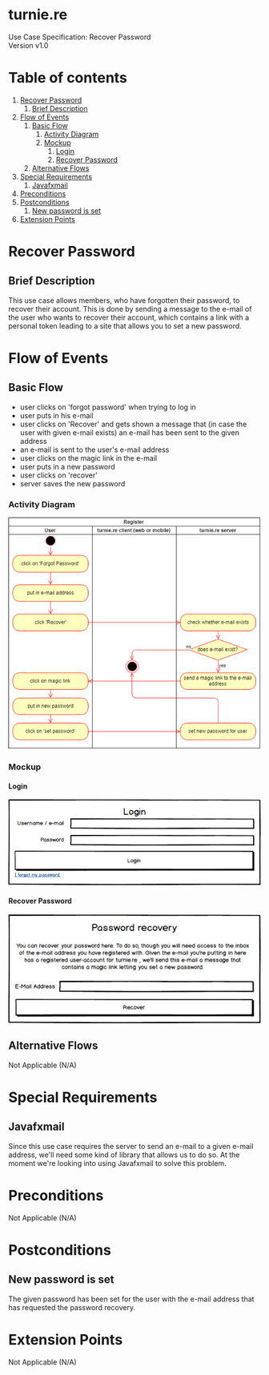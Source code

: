 # turnie.re

Use Case Specification: Recover Password  
Version v1.0

# Table of contents

1. [Recover Password](#recover-password)
   1. [Brief Description](#brief-description)
1. [Flow of Events](#flow-of-events)
   1. [Basic Flow](#basic-flow)
      1. [Activity Diagram](#activity-diagram)
      1. [Mockup](#mockup)
         1. [Login](#login)
         1. [Recover Password](#recover-password-1)
   1. [Alternative Flows](#alternative-flows)
1. [Special Requirements](#special-requirements)
   1. [Javafxmail](#javafxmail)
1. [Preconditions](#preconditions)
1. [Postconditions](#postconditions)
   1. [New password is set](#new-password-is-set)
1. [Extension Points](#extension-points)


# Recover Password

## Brief Description

This use case allows members, who have forgotten their password, to recover their account.
This is done by sending a message to the e-mail of the user who wants to recover their account, which contains a link with a personal token leading to a site that allows you to set a new password.

# Flow of Events

## Basic Flow

 - user clicks on 'forgot password' when trying to log in
 - user puts in his e-mail
 - user clicks on 'Recover' and gets shown a message that (in case the user with given e-mail exists) an e-mail has been sent to the given address
 - an e-mail is sent to the user's e-mail address
 - user clicks on the magic link in the e-mail
 - user puts in a new password
 - user clicks on 'recover'
 - server saves the new password
 
### Activity Diagram
![Activity Diagram](../imgs/use_case_recoverpassword.png)

### Mockup

#### Login
![Mockuo](../imgs/mockup_login.png)

#### Recover Password
![Mockuo](../imgs/mockup_recoverpassword.png)

## Alternative Flows
Not Applicable (N/A)

# Special Requirements

## Javafxmail
Since this use case requires the server to send an e-mail to a given e-mail address, we'll need some kind of library that allows us to do so.
At the moment we're looking into using Javafxmail to solve this problem.

# Preconditions
Not Applicable (N/A)

# Postconditions

## New password is set
The given password has been set for the user with the e-mail address that has requested the password recovery.

# Extension Points
Not Applicable (N/A)
